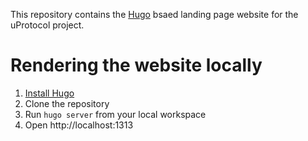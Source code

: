This repository contains the [Hugo](gohugo.io) bsaed landing page website for the uProtocol project.

# Rendering the website locally

1. [Install Hugo](https://gohugo.io/categories/installation/)
2. Clone the repository
3. Run `hugo server` from your local workspace
4. Open http://localhost:1313
